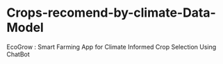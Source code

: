# Crops-recomend-by-climate-Data-Model
EcoGrow : Smart Farming App for Climate Informed Crop Selection Using ChatBot
